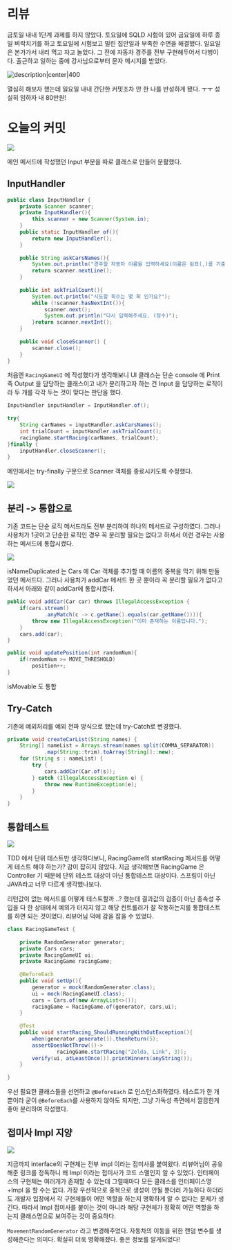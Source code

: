  # 리뷰
 금토일 내내 1단계 과제를 하지 않았다. 토요일에 SQLD 시험이 있어 금요일에 하루 종일 벼락치기를 하고 토요일에 시험보고 밀린 집안일과 부족한 수면을 해결했다. 일요일은 본가가서 내리 먹고 자고 놀았다. 그 전에 자동차 경주를 전부 구현해두어서 다행이다. 출근하고 일하는 중에 강사님으로부터 문자 메시지를 받았다. 

![description|center|400](https://i.imgur.com/u1MeVG3.png)

열심히 해보자 했는데 일요일 내내 간단한 커밋조차 안 한 나를 반성하게 됐다. ㅜㅜ 성실히 임하자 내 80만원! 

# 오늘의 커밋 

![](https://i.imgur.com/Od2lLCW.png)

메인 메서드에 작성했던 Input 부분을 따로 클래스로 만들어 분활했다. 

## InputHandler
```java
public class InputHandler {  
    private Scanner scanner;  
    private InputHandler(){  
        this.scanner = new Scanner(System.in);  
    }  
    public static InputHandler of(){  
        return new InputHandler();  
    }  
  
    public String askCarsNames(){  
        System.out.println("경주할 자동차 이름을 입력하세요(이름은 쉼표(,)를 기준으로 구분).");  
        return scanner.nextLine();  
    }  
  
    public int askTrialCount(){  
        System.out.println("시도할 회수는 몇 회 인가요?");  
        while (!scanner.hasNextInt()){  
            scanner.next();  
            System.out.println("다시 입력해주세요. (정수)");  
        }return scanner.nextInt();  
    }  
  
    public void closeScanner() {  
        scanner.close();  
    }  
}
```

처음엔 `RacingGameUI` 에 작성했다가 생각해보니 UI 클래스는 단순 console 에 Print 즉 Output 을 담당하는 클래스이고 내가 분리하고자 하는 건 Input 을 담당하는 로직이라 두 개를 각각 두는 것이 맞다는 판단을 했다. 

```java
InputHandler inputHandler = InputHandler.of();  
  
try{  
    String carNames = inputHandler.askCarsNames();  
    int trialCount = inputHandler.askTrialCount();  
    racingGame.startRacing(carNames, trialCount);  
}finally {  
    inputHandler.closeScanner();  
}
```


메인에서는 try-finally 구문으로 Scanner 객체를 종료시키도록 수정했다. 

![](https://i.imgur.com/iV1hpW0.png)

## 분리 -> 통합으로 

기존 코드는 단순 로직 메서드라도 전부 분리하여 하나의 메서드로 구성하였다. 그러나 사용처가 1곳이고 단순한 로직인 경우 꼭 분리할 필요는 없다고 하셔서 이런 경우는 사용하는 메서드에 통합시켰다. 

![](https://i.imgur.com/HaLQhmJ.png)

isNameDuplicated 는 Cars 에 Car 객체를 추가할 때 이름의 중복을 막기 위해 만들었던 메서드다. 그러나 사용처가 addCar 메서드 한 곳 뿐이라 꼭 분리할 필요가 없다고 하셔서 아래와 같이 addCar에 통합시켰다. 

```java
public void addCar(Car car) throws IllegalAccessException {  
    if(cars.stream()  
            .anyMatch(c -> c.getName().equals(car.getName()))){  
        throw new IllegalAccessException("이미 존재하는 이름입니다.");  
    }  
    cars.add(car);  
}
```


```java
public void updatePosition(int randomNum){  
    if(randomNum >= MOVE_THRESHOLD)  
        position++;  
}
```

isMovable 도 통합

## Try-Catch

기존에 예외처리를 예외 전파 방식으로 했는데 try-Catch로 변경했다. 

```java
private void createCarList(String names) {  
    String[] nameList = Arrays.stream(names.split(COMMA_SEPARATOR))  
            .map(String::trim).toArray(String[]::new);  
    for (String s : nameList) {  
        try {  
            cars.addCar(Car.of(s));  
        } catch (IllegalAccessException e) {  
            throw new RuntimeException(e);  
        }  
    }  
}
```


## 통합테스트 

![](https://i.imgur.com/UcMg8Jx.png)

TDD 에서 단위 테스트만 생각하다보니, RacingGame의 startRacing 메서드를 어떻게 테스트 해야 하는가? 감이 잡히지 않았다. 지금 생각해보면 RacingGame 은 Controller 기 때문에 단위 테스트 대상이 아닌 통합테스트 대상이다. 스프링이 아닌 JAVA라고 너무 다르게 생각했나보다. 

리턴값이 없는 메서드를 어떻게 테스트할까 ..? 했는데 결과값의 검증이 아닌 종속성 주입을 다 한 상태에서 예외가 터지지 않고 해당 컨트롤러가 잘 작동하는지를 통합테스트를 하면 되는 것이었다. 리뷰어님 덕에 감을 잡을 수 있었다. 

```java
class RacingGameTest {  
  
    private RandomGenerator generator;  
    private Cars cars;  
    private RacingGameUI ui;  
    private RacingGame racingGame;  
  
    @BeforeEach  
    public void setUp(){  
        generator = mock(RandomGenerator.class);  
        ui = mock(RacingGameUI.class);  
        cars = Cars.of(new ArrayList<>());  
        racingGame = RacingGame.of(generator, cars,ui);  
    }  
  
    @Test  
    public void startRacing_ShouldRunningWithOutException(){  
        when(generator.generate()).thenReturn(5);  
        assertDoesNotThrow(()->  
                racingGame.startRacing("Zelda, Link", 3));  
        verify(ui, atLeastOnce()).printWinners(anyString());  
    }  
  
}
```

우선 필요한 클래스들을 선언하고 `@BeforeEach` 로 인스턴스화하였다. 테스트가 한 개 뿐이라 굳이 `@BeforeEach`를 사용하지 않아도 되지만, 그냥 가독성 측면에서 깔끔한게 좋아 분리하여 작성했다. 



## 접미사 Impl 지양 

![](https://i.imgur.com/IN2PJoY.png)

지금까지 interface의 구현체는 전부 impl 이라는 접미사를 붙여왔다. 리뷰어님이 공유해준 링크를 정독하니 왜 Impl 이라는 접미사가 코드 스멜인지 알 수 있었다. 인터페이스의 구현체는 여러개가 존재할 수 있는데 그럴때마다 모든 클래스를 인터페이스명+Impl 을 할 수는 없다. 가장 우선적으로 중복으로 생성이 안될 뿐더러 가능하다 하더라도 개발자 입장에서 각 구현체들이 어떤 역할을 하는지 명확하게 알 수 없다는 문제가 생긴다. 따라서 Impl 접미사를 붙이는 것이 아니라 해당 구현체가 정확히 어떤 역할을 하는지 클래스명으로 보여주는 것이 중요하다. 

`MovementRandomGenerator` 라고 변경해주었다. 자동차의 이동을 위한 랜덤 변수를 생성해준다는 의미다. 
확실히 더욱 명확해졌다. 좋은 정보를 알게되었다! 



